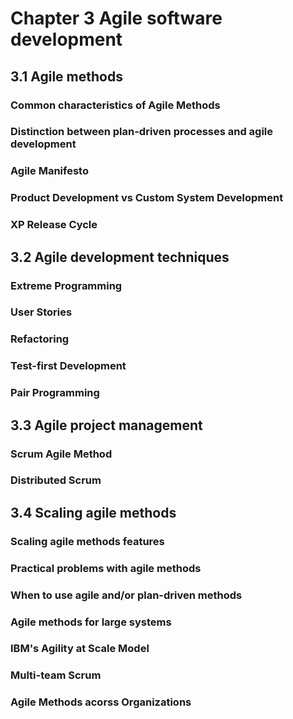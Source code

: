 # Chapter 3 Agile software development


## 3.1 Agile methods


### Common characteristics of Agile Methods 



### Distinction between plan-driven processes and agile development



### Agile Manifesto 



### Product Development vs Custom System Development 



### XP Release Cycle 



## 3.2 Agile development techniques


### Extreme Programming 



### User Stories 



### Refactoring 



### Test-first Development



### Pair Programming



## 3.3 Agile project management


### Scrum Agile Method 



### Distributed Scrum



## 3.4 Scaling agile methods


### Scaling agile methods features 



### Practical problems with agile methods



### When to use agile and/or plan-driven methods 



### Agile methods for large systems



### IBM's Agility at Scale Model



### Multi-team Scrum



### Agile Methods acorss Organizations


